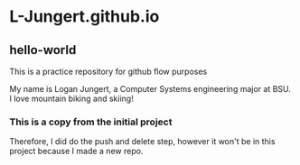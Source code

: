 # L-Jungert.github.io

## hello-world
This is a practice repository for github flow purposes

My name is Logan Jungert, a Computer Systems engineering major at BSU. I love mountain biking and skiing!


### This is a copy from the initial project
Therefore, I did do the push and delete step, however it won't be in this project because I made a new repo.
